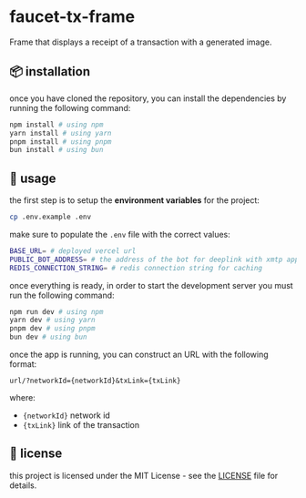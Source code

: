 # faucet-tx-frame

Frame that displays a receipt of a transaction with a generated image.

## 📦 installation

once you have cloned the repository, you can install the dependencies by running the following command:

```bash
npm install # using npm
yarn install # using yarn
pnpm install # using pnpm
bun install # using bun
```

## 🚀 usage

the first step is to setup the **environment variables** for the project:

```bash
cp .env.example .env
```

make sure to populate the `.env` file with the correct values:

```bash
BASE_URL= # deployed vercel url
PUBLIC_BOT_ADDRESS= # the address of the bot for deeplink with xmtp apps
REDIS_CONNECTION_STRING= # redis connection string for caching
```

once everything is ready, in order to start the development server you must run the following command:

```bash
npm run dev # using npm
yarn dev # using yarn
pnpm dev # using pnpm
bun dev # using bun
```

once the app is running, you can construct an URL with the following format:

```
url/?networkId={networkId}&txLink={txLink}
```

where:

- `{networkId}` network id
- `{txLink}` link of the transaction

## 📜 license

this project is licensed under the MIT License - see the [LICENSE](LICENSE) file for details.
